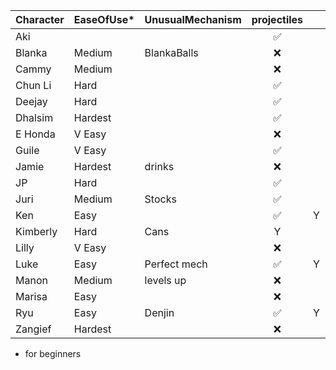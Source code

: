 | Character | EaseOfUse* | UnusualMechanism | projectiles|  | CommandGrab |  Charge | Stock | Teleport | Disadvantages |
| :--- | :-- | :-- | :-----------: | :--: | :--: | :--: | :--: | :--: | :-- |
| Aki  || | ✅ | | | | | Y | | slow poison ball recovery |
| Blanka  |Medium| BlankaBalls| ❌ |  | | | Y | Y | ||
| Cammy |Medium| | ❌ | | | | | | ||
| Chun Li |Hard| | ✅ |  | | | | | ||
| Deejay |Hard| | ✅ | | | | | | ||
| Dhalsim |Hardest| | ✅ | | | | | | Y ||
| E Honda |V Easy| | ❌ |  | | Y | Y | | Y ||
| Guile |V Easy| | ✅ | | | | Y | | ||
| Jamie |Hardest| drinks| ❌ | | | Y | | Y | ||
| JP |Hard| | ✅ | | | Y | | Y | ||
| Juri |Medium| Stocks | ✅ | | | Y | | Y | ||
| Ken |Easy| | ✅ | Y | | | | | ||
| Kimberly |Hard| Cans| Y|  | | | | Y | Y ||
| Lilly |V Easy| | ❌ |  | | | | Y | Y ||
| Luke |Easy| Perfect mech| ✅ | Y | | | | | ||
| Manon |Medium| levels up | ❌ |  | | |Y |  |  ||
| Marisa |Easy| | ❌ |  | | | |  |  ||
| Ryu |Easy| Denjin | ✅ | Y | | | | | ||
| Zangief |Hardest| | ❌ |  | | Y | | | ||

* for beginners
